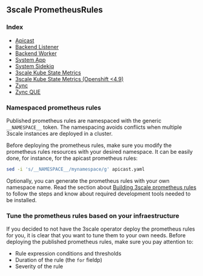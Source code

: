 ## 3scale PrometheusRules

### Index

* [Apicast](apicast.yaml)
* [Backend Listener](backend-listener.yaml)
* [Backend Worker](backend-worker.yaml)
* [System App](system-app.yaml)
* [System Sidekiq](system-sidekiq.yaml)
* [3scale Kube State Metrics](threescale-kube-state-metrics.yaml)
* [3scale Kube State Metrics (Openshift <4.9)](threescale-kube-state-metrics-pre49.yaml)
* [Zync](zync.yaml)
* [Zync QUE](zync-que.yaml)

### Namespaced prometheus rules

Published prometheus rules are namespaced with the generic `__NAMESPACE__` token.
The namespacing avoids conflicts when multiple 3scale instances are deployed in a cluster.

Before deploying the prometheus rules, make sure you modify the prometheus rules resources with 
your desired namespace. It can be easily done, for instance, for the apicast prometheus rules:

```bash
sed -i 's/__NAMESPACE__/mynamespace/g' apicast.yaml
```

Optionally, you can generate the prometheus rules with your own namespace name.
Read the section about [Building 3scale prometheus rules](/doc/development.md#building-3scale-prometheus-rules)
to follow the steps and know about required development tools needed to be installed.

### Tune the prometheus rules based on your infraestructure

If you decided to not have the 3scale operator deploy the prometheus rules for you,
it is clear that you want to tune them to your own needs. Before deploying the published prometheus rules, 
make sure you pay attention to: 

* Rule expression conditions and thresholds 
* Duration of the rule (the `for` fieldp)
* Severity of the rule

